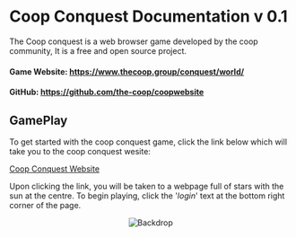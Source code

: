# Coop Conquest Documentation v 0.1

The Coop conquest is a web browser game developed by the coop community,
It is a free and open source project.


#### Game Website: https://www.thecoop.group/conquest/world/
#### GitHub: https://github.com/the-coop/coopwebsite



## GamePlay
To get started with the coop conquest game, click the link below which will take you to the coop conquest wesite:

[Coop Conquest Website](https://www.thecoop.group/conquest/world/ "Coop Conquest")


Upon clicking the link, you will be taken to a webpage full of stars with the sun at the centre. To begin playing, click the '*login*' text at the bottom right corner of the page.

<p align="center">
  <img src="https://github.com/DreadedHippy/coopwebsite/tree/master/assets/images/login.png" title="Backdrop">
</p>

